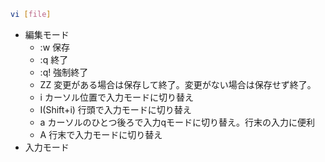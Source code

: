 ```bash
vi [file]
```
- 編集モード
	- :w 保存
	- :q 終了
	- :q! 強制終了
	- ZZ 変更がある場合は保存して終了。変更がない場合は保存せず終了。
	- i カーソル位置で入力モードに切り替え
	- I(Shift+i) 行頭で入力モードに切り替え
	- a カーソルのひとつ後ろで入力qモードに切り替え。行末の入力に便利
	- A 行末で入力モードに切り替え
- 入力モード